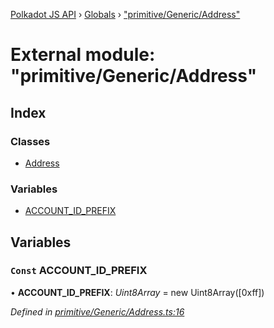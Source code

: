 [Polkadot JS API](../README.md) › [Globals](../globals.md) › ["primitive/Generic/Address"](_primitive_generic_address_.md)

# External module: "primitive/Generic/Address"

## Index

### Classes

* [Address](../classes/_primitive_generic_address_.address.md)

### Variables

* [ACCOUNT_ID_PREFIX](_primitive_generic_address_.md#const-account_id_prefix)

## Variables

### `Const` ACCOUNT_ID_PREFIX

• **ACCOUNT_ID_PREFIX**: *Uint8Array* =  new Uint8Array([0xff])

*Defined in [primitive/Generic/Address.ts:16](https://github.com/polkadot-js/api/blob/2accd13/packages/types/src/primitive/Generic/Address.ts#L16)*
